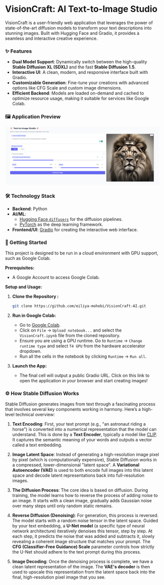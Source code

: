 # VisionCraft: AI Text-to-Image Studio

VisionCraft is a user-friendly web application that leverages the power of state-of-the-art diffusion models to transform your text descriptions into stunning images. Built with Hugging Face and Gradio, it provides a seamless and interactive creative experience.

### ✨ Features

* **Dual Model Support**: Dynamically switch between the high-quality **Stable Diffusion XL (SDXL)** and the fast **Stable Diffusion 1.5**.
* **Interactive UI**: A clean, modern, and responsive interface built with Gradio.
* **Customizable Generation**: Fine-tune your creations with advanced options like CFG Scale and custom image dimensions.
* **Efficient Backend**: Models are loaded on-demand and cached to optimize resource usage, making it suitable for services like Google Colab.

### 🖼️ Application Preview

![VisionCraft UI Screenshot](./demo.png)

### 🛠️ Technology Stack

* **Backend**: Python
* **AI/ML**:
    * [Hugging Face `diffusers`](https://github.com/huggingface/diffusers) for the diffusion pipelines.
    * [PyTorch](https://pytorch.org/) as the deep learning framework.
* **Frontend/UI**: [Gradio](https://www.gradio.app/) for creating the interactive web interface.

### 🚀 Getting Started

This project is designed to be run in a cloud environment with GPU support, such as Google Colab.

**Prerequisites:**

* A Google Account to access Google Colab.

**Setup and Usage:**

1.  **Clone the Repository :**
    ```bash
    git clone https://github.com/eiliya-mohebi/VisionCraft-AI.git
    ```

2.  **Run in Google Colab:**
    * Go to [Google Colab](https://colab.research.google.com/).
    * Click on `File` -> `Upload notebook...` and select the `VisionCraft.ipynb` file from the cloned repository.
    * Ensure you are using a GPU runtime. Go to `Runtime` -> `Change runtime type` and select `T4 GPU` from the hardware accelerator dropdown.
    * Run all the cells in the notebook by clicking `Runtime` -> `Run all`.

3.  **Launch the App:**
    * The final cell will output a public Gradio URL. Click on this link to open the application in your browser and start creating images!

### ⚙️ How Stable Diffusion Works

Stable Diffusion generates images from text through a fascinating process that involves several key components working in harmony. Here’s a high-level technical overview:

1.  **Text Encoding**: First, your text prompt (e.g., "an astronaut riding a horse") is converted into a numerical representation that the model can understand. This is done by a **Text Encoder**, typically a model like [CLIP](https://openai.com/research/clip). It captures the semantic meaning of your words and outputs a vector called a text embedding.

2.  **Image Latent Space**: Instead of generating a high-resolution image pixel by pixel (which is computationally expensive), Stable Diffusion works in a compressed, lower-dimensional "latent space". A **Variational Autoencoder (VAE)** is used to both encode full images into this latent space and decode latent representations back into full-resolution images.

3.  **The Diffusion Process**: The core idea is based on diffusion. During training, the model learns how to reverse the process of adding noise to an image. It starts with a clean image, gradually adds Gaussian noise over many steps until only random static remains.

4.  **Reverse Diffusion (Denoising)**: For generation, this process is reversed. The model starts with a random noise tensor in the latent space. Guided by your text embedding, a **U-Net model** (a specific type of neural network architecture) iteratively denoises this tensor, step by step. At each step, it predicts the noise that was added and subtracts it, slowly revealing a coherent image structure that matches your prompt. The **CFG (Classifier-Free Guidance) Scale** parameter controls how strictly the U-Net should adhere to the text prompt during this process.

5.  **Image Decoding**: Once the denoising process is complete, we have a clean latent representation of the image. The **VAE's decoder** is then used to upscale this representation from the latent space back into the final, high-resolution pixel image that you see.

